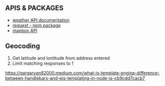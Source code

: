 ## APIS & PACKAGES
- [weather API documentation](https://weatherstack.com/documentation)
- [request - npm package](https://www.npmjs.com/package/postman-request)
- [mapbox API](https://www.mapbox.com/)

## Geocoding

1. Get latitude and lontitude from address entered
3. Limit matching responses to 1

https://gargaryan82000.medium.com/what-is-template-engine-difference-between-handlebars-and-ejs-templating-in-node-js-cb9cdd7cacb7
